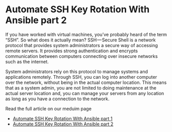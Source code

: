 # Automate SSH Key Rotation With Ansible part 2

If you have worked with virtual machines, you’ve probably heard of the term “SSH”. So what does it actually mean? SSH — Secure Shell is a network protocol that provides system administrators a secure way of accessing remote servers. It provides strong authentication and encrypts communication between computers connecting over insecure networks such as the internet.

System administrators rely on this protocol to manage systems and applications remotely. Through SSH, you can log into another computer over the network, without being in the actual computer location. This means that as a system admin, you are not limited to doing maintenance at the actual server location and, you can manage your servers from any location as long as you have a connection to the network.

Read the full article on our meduim page

- [Automate SSH Key Rotation With Ansible part 1](https://medium.com/rackbrains/automate-ssh-key-rotation-with-ansible-part-1-a99934d2dfc9)
- [Automate SSH Key Rotation With Ansible part 2]()
